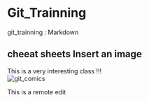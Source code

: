 # Git_Trainning
git_trainning : Markdown

cheeat sheets 
Insert an image
---------------
This is a very interesting class !!!  
![git_comics](http://www.datamation.com/imagesvr_ce/9883/git.jpg)

This is a remote edit 

